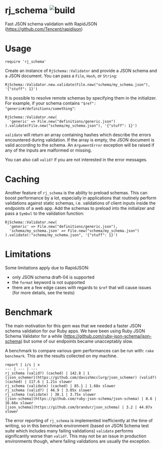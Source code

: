 # rj_schema ![build](https://travis-ci.org/foxtacles/rj_schema.svg?branch=master)
Fast JSON schema validation with RapidJSON (https://github.com/Tencent/rapidjson)
# Usage
```
require 'rj_schema'
```
Create an instance of `RjSchema::Validator` and provide a JSON schema and a JSON document. You can pass a `File`, `Hash`, or `String`:
```
RjSchema::Validator.new.validate(File.new("schema/my_schema.json"), '{"stuff": 1}')
```
It is possible to resolve remote schemas by specifying them in the initializer. For example, if your schema contains `"$ref": "generic#/definitions/something"`:
```
RjSchema::Validator.new(
  'generic' => File.new("definitions/generic.json")
).validate(File.new("schema/my_schema.json"), '{"stuff": 1}')
```
`validate` will return an array containing hashes which describe the errors encountered during validation. If the array is empty, the JSON document is valid according to the schema.
An `ArgumentError` exception will be raised if any of the inputs are malformed or missing.

You can also call `valid?` if you are not interested in the error messages.
# Caching
Another feature of `rj_schema` is the ability to preload schemas. This can boost performance by a lot, especially in applications that routinely perform validations against static schemas, i.e. validations of client inputs inside the endpoints of a web app. Add the schemas to preload into the initializer and pass a `Symbol` to the validation function:
```
RjSchema::Validator.new(
  'generic' => File.new("definitions/generic.json"),
  'schema/my_schema.json' => File.new("schema/my_schema.json")
).validate(:"schema/my_schema.json", '{"stuff": 1}')
```
# Limitations

Some limitations apply due to RapidJSON:

- only JSON schema draft-04 is supported
- the `format` keyword is not supported
- there are a few edge cases with regards to `$ref` that will cause issues (for more details, see the tests)
# Benchmark
The main motivation for this gem was that we needed a faster JSON schema validation for our Ruby apps. We have been using Ruby JSON Schema Validator for a while (https://github.com/ruby-json-schema/json-schema) but some of our endpoints became unacceptably slow.

A benchmark to compare various gem performances can be run with: `rake benchmark`. This are the results collected on my machine.
```
report | i/s | x
--- | --- | ---
rj_schema (valid?) (cached) | 142.8 | 1
[json_schemer](https://github.com/davishmcclurg/json_schemer) (valid?) (cached) | 117.6 | 1.21x slower
rj_schema (validate) (cached) | 85.1 | 1.68x slower
rj_schema (valid?) | 46.9 | 3.05x slower
rj_schema (validate) | 38.1 | 3.75x slower
[json-schema](https://github.com/ruby-json-schema/json-schema) | 8.6 | 16.66x slower
[json_schema](https://github.com/brandur/json_schema) | 3.2 | 44.07x slower
```
The error reporting of `rj_schema` is implemented inefficiently at the time of writing, so in this benchmark environment (based on JSON Schema test suite which includes many failing validations) `validate` performs significantly worse than `valid?`. This may not be an issue in production environments though, where failing validations are usually the exception.
